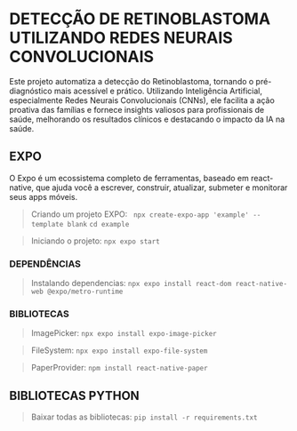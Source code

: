 # DETECÇÃO DE RETINOBLASTOMA UTILIZANDO REDES NEURAIS CONVOLUCIONAIS

Este projeto automatiza a detecção do Retinoblastoma, tornando o pré-diagnóstico mais acessível e prático. Utilizando Inteligência Artificial, especialmente Redes Neurais Convolucionais (CNNs), ele facilita a ação proativa das famílias e fornece insights valiosos para profissionais de saúde, melhorando os resultados clínicos e destacando o impacto da IA na saúde.

## EXPO

O Expo é um ecossistema completo de ferramentas, baseado em react-native, que ajuda você a escrever, construir, atualizar, submeter e monitorar seus apps móveis.

> Criando um projeto EXPO:
``` npx create-expo-app 'example' --template blank```
``` cd example ```

> Iniciando o projeto:
``` npx expo start ```

### DEPENDÊNCIAS

> Instalando dependencias:
``` npx expo install react-dom react-native-web @expo/metro-runtime ```

### BIBLIOTECAS

> ImagePicker: 
``` npx expo install expo-image-picker ```

> FileSystem:
``` npx expo install expo-file-system ```

> PaperProvider:
``` npm install react-native-paper ```


## BIBLIOTECAS PYTHON

> Baixar todas as bibliotecas:
``` pip install -r requirements.txt ```



